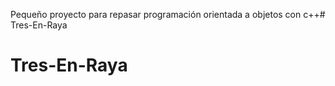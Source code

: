 Pequeño proyecto para repasar programación orientada a objetos con c++# Tres-En-Raya
# Tres-En-Raya
